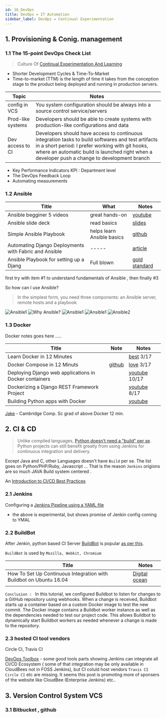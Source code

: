 ```yaml
---
id: 16_DevOps
title: DevOps = IT Automation
sidebar_label: DevOps = Continual Experimentation
---
```



## 1. Provisioning & Conig. management

### 1.1 The 15-point DevOps Check List

> Culture Of [Continual Experimentation And Learning](https://medium.com/devopslinks/the-15-point-devops-check-list-8cd2afb4a448)

- Shorter Development Cycles & Time-To-Market
- Time-to-market (TTM) is the length of time it takes from the conception stage to the product being deployed and running in production servers.
 
| Topic           | Notes | 
| --------------- | ------|
| config in VCS | You system configuration should be always into a source control service/servers| 
| Prod-like systems | Developers should be able to create systems with production-like configurations and data| 
| Dev access to CI | Developers should have access to continuous integration tasks to build softwares and test artifacts in a short period: I prefer working with git hooks, where an automatic build is launched right when a developer push a change to development branch| 

- Key Performance Indicators KPI : Department level
- The DevOps Feedback Loop
- Automating measurements

### 1.2 Ansible


| Title | What | Notes | 
| ------- | -----| ----  | 
| Ansible begginer 5 videos| great hands-on | [youtube](https://www.youtube.com/channel/UCLLumGsi1QboyiFIJf8a-0w)
| Ansible slide deck | read  basics | [slides](https://www.slideshare.net/GulcinYildirim/managing-postgresql-with-ansible-fosdem-pgday-2016)
| Simple Ansible Playbook | helps learn Ansible basics | [github](https://github.com/myarik/django-ansible-setup)   | 
| Automating Django Deployments with Fabric and Ansible | -----| [article](https://realpython.com/automating-django-deployments-with-fabric-and-ansible/)
| Ansible Playbook for setting up a Djang | Full blown| [gold standard](https://github.com/jcalazan/ansible-django-stack)  | 

first try with item #1 to understand fundamentals of Ansible , then finally #3

So how can I use Ansible?
> In the simplest form, you need three components: an Ansible server, remote hosts and a playbook.

![Ansible1](/docs/assets/Ansible-with-IT.jpg)
![Why Ansible?](/docs/assets/why-ansible.jpg)
![Ansible1](/docs/assets/Ansible-BBlocks.png)
![Ansible1](/docs/assets/Ansible1.png)
![Ansible2](/docs/assets/Ansible2.png)


### 1.3 Docker

Docker notes goes here .....

| Title   |  Note  | Notes | 
| ------- |  ----  | ------ |
|Learn Docker in 12 Minutes | | [best](https://www.youtube.com/watch?v=YFl2mCHdv24&t=366s) 3/17|
|Docker Compose in 12 Minuts |[github](https://github.com/jakewright/tutorials/tree/master/docker/02-docker-compose) | [love](https://www.youtube.com/watch?v=Qw9zlE3t8Ko) 3/17|
|Deploying Django web applications in Docker containers | | [youtube](https://www.youtube.com/watch?v=T2hooQzvurQ) 10/17 |
|Dockerizing a Django REST Framework Project | |  [youtube](https://www.youtube.com/watch?v=Y_rh-VeC_j4) 8/17 |
|Building Python apps with Docker | |[youtube](https://www.youtube.com/watch?v=VhabrYF1nms&t=20s)|

[Jake](https://www.youtube.com/watch?v=AMqkTIs-ngQ) - Cambridge Comp. Sc grad of above Docker 12 min.

## 2. CI & CD

> Unlike compiled languages, [Python doesn’t need a "build" per se](https://jenkins.io/solutions/python/). 
Python projects can still benefit greatly from using Jenkins for continuous integration and delivery.


Except Java and C, other Languages doesn't have `Build` per se. The list goes on Python/PHP/Ruby, Javascript ... That is the reason `Jenkins` origions are so much JAVA Build system centered .
 
An [Introduction to CI/CD Best Practices](https://www.digitalocean.com/community/tutorials/an-introduction-to-ci-cd-best-practices)
 
### 2.1 Jenkins

Configuring a [Jenkins Pipeline using a YAML file ](https://jenkins.io/blog/2018/04/25/configuring-jenkins-pipeline-with-yaml-file/)
 - the above is experimental, but shows promise of Jenkin config coming to YMAL 


### 2.2 BuildBot

After Jenkin, python based CI Server [BuildBot]() is popular [as per this](https://blog.taiga.io/6-excellent-continuous-integration-tools.html).

`BuildBot` is used by `Mozilla, Webkit, Chromium`

| Title   |  Notes | 
| ------- |  ----  | 
| How To Set Up Continuous Integration with Buildbot on Ubuntu 16.04 | [Digital ocean](https://www.digitalocean.com/community/tutorials/how-to-set-up-continuous-integration-with-buildbot-on-ubuntu-16-04) |
| | |

`Conclusion : `
In this tutorial, we configured Buildbot to listen for changes to a GitHub repository using webhooks. When a change is received, Buildbot starts up a container based on a custom Docker image to test the new commit. The Docker image contains a Buildbot worker instance as well as the dependencies needed to test our project code. This allows Buildbot to dynamically start Buildbot workers as needed whenever a change is made to the repository.
 
  
### 2.3 hosted CI tool vendors 
  Circle CI, Travis CI 


[DevOps Toolbox](https://hostadvice.com/blog/devops-toolbox-jenkins-ansible-chef-puppet-vagrant-saltstack/) - some good tools parts showing Jenkins can integrate all CI/CD Ecosystem ( some of that integration may be only available in CloudBees not in FOSS Jenkins), but CI coluld host vendors `Travis CI` `Circle CI` etc are 
missing. It seems this post is promoting more of sponsers of the website like CloudBee (Enterprise Jenkins) etc..


## 3. Version Control System VCS

### 3.1 Bitbucket , github
